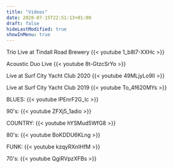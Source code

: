 ```yaml
---
title: "Videos"
date: 2020-07-15T22:51:13+01:00
draft: false
hideLastModified: true
showInMenu: true
---
```

Trio Live at Tindall Road Brewery
{{< youtube 1_b8l7-XXHc >}}


Acoustic Duo Live
{{< youtube 8t-GtzcSrYo >}}


Live at Surf City Yacht Club 2020
{{< youtube 49MLjyLo9II >}}


Live at Surf City Yacht Club 2019
{{< youtube To_4f620MYs >}}


BLUES:
{{< youtube lPEnrF2G_lc >}}


90's:
{{< youtube ZFXj5_1adio >}}


COUNTRY:
{{< youtube hYSMud5WfG8 >}}


80's:
{{< youtube BoKDDU6KLng >}}


FUNK:
{{< youtube kzqyRXnIHfM >}}


70's:
{{< youtube QgiRVpzXFBs >}}
